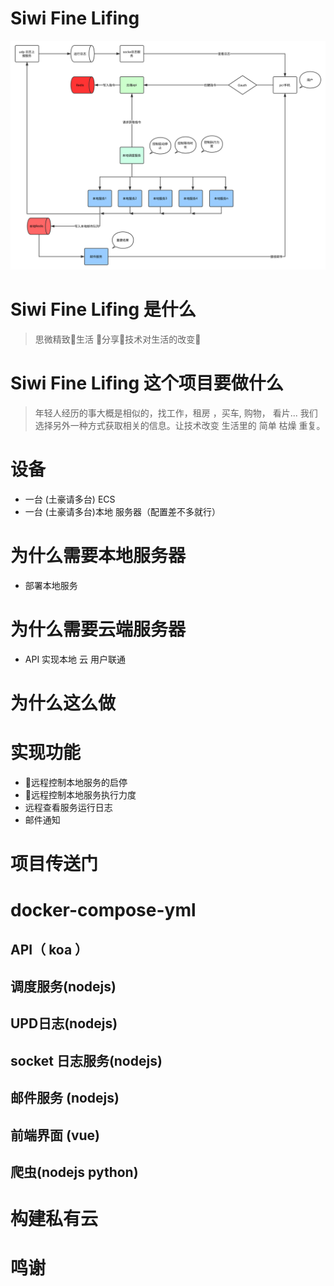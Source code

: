 # Siwi Fine Lifing

![image](https://github.com/siwilizhao/siwi-fine-living/blob/master/storage/design/diagram.svg)


# Siwi Fine Lifing 是什么

> 思微精致生活 分享技术对生活的改变


# Siwi Fine Lifing 这个项目要做什么

> 年轻人经历的事大概是相似的，找工作，租房 ，买车, 购物， 看片... 我们选择另外一种方式获取相关的信息。让技术改变 生活里的 简单 枯燥 重复。


# 设备

* 一台 (土豪请多台) ECS
* 一台 (土豪请多台)本地 服务器（配置差不多就行）

# 为什么需要本地服务器

* 部署本地服务 

# 为什么需要云端服务器

* API 实现本地 云 用户联通

# 为什么这么做


# 实现功能

* 远程控制本地服务的启停
* 远程控制本地服务执行力度
* 远程查看服务运行日志
* 邮件通知

# 项目传送门

# docker-compose-yml

## API（ koa ）

## 调度服务(nodejs)

## UPD日志(nodejs)

## socket 日志服务(nodejs)

## 邮件服务 (nodejs)

## 前端界面 (vue)

## 爬虫(nodejs python)

# 构建私有云

# 鸣谢
